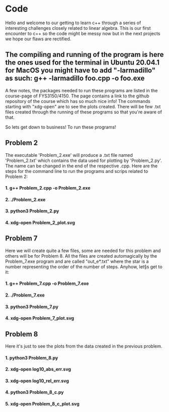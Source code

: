 # Code

Hello and welcome to our getting to learn c++ through a series of interesting challenges closely related to linear algebra. This is our first encounter to c++ so the code might be messy now but in the next projects we hope our flaws are rectified.

## The compiling and running of the program is here the ones used for the terminal in Ubuntu 20.04.1 for MacOS you might have to add "-larmadillo" as such: g++ -larmadillo foo.cpp -o foo.exe

A few notes, the packages needed to run these programs are listed in the course-page of FYS3150/4150. The page contains a link to the github repository of the course which has so much nice info!
The commands starting with "xdg-open" are to see the plots created.
There will be few .txt files created through the running of these programs so that you're aware of that.

So lets get down to business! To run these programs!

## Problem 2

The executable 'Problem_2.exe' will produce a .txt file named 'Problem_2.txt' which contains the data used for plotting by 'Problem_2.py'. The name can be changed in the end of the respective .cpp. Here are the steps for the command line to run the programs and scrips related to Problem 2:

#### 1. g++ Problem_2.cpp -o Problem_2.exe
#### 2. ./Problem_2.exe
#### 3. python3 Problem_2.py
#### 4. xdg-open Problem_2_plot.svg

## Problem 7

Here we will create quite a few files, some are needed for this problem and others will be for Problem 8. All the files are created automagically by the Problem_7.exe program and are called "out_e*.txt" where the star is a number representing the order of the number of steps. Anyhow, let§s get to it:

#### 1. g++ Problem_7.cpp -o Problem_7.exe
#### 2. ./Problem_7.exe
#### 3. python3 Problem_7.py
#### 4. xdg-open Problem_7_plot.svg

## Problem 8

Here it's just to see the plots from the data created in the previous problem.

#### 1. python3 Problem_8.py
#### 2. xdg-open log10_abs_err.svg
#### 3. xdg-open log10_rel_err.svg
#### 4. python3 Problem_8_c.py
#### 5. xdg-open Problem_8_c_plot.svg
